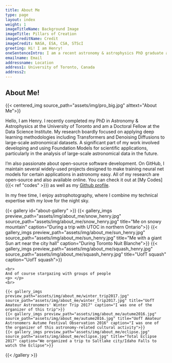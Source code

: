 ```yaml
---
title: About Me
type: page
layout: index
weight: 1
imageTitleName: Background Image
imageTitle: Pillars of Creation
imageCreditName: Credit
imageCredit: NASA, ESA, CSA, STScI
greeting: Hi! I am Henry!
oneSentenceIntro: I am a recent astronomy & astrophysics PhD graduate at the University of Toronto, welcome to my personal website!!
emailname: Email
addressname: Location
address1: University of Toronto, Canada
address2: 
---
```


## About Me!

{{< centered_img source_path="assets/img/pro_big.jpg" alttext="About Me">}}

Hello, I am Henry. I recently completed my PhD in Astronomy & Astrophysics at the University of Toronto and am a Doctoral Fellow at the Data Science Institute. My research boardly focused on applying deep learning methodologies including Transformers and Denoising Diffusions to large-scale astronomical datasets. A significant part of my work involved developing and using Foundation Models for scientific applications, particularly in the analysis of large-scale astronomical data in the future.

I’m also passionate about open-source software development. On GitHub, I maintain several widely-used projects designed to make training neural net models for certain applications in astronomy easy. All of my research are open-source and also available online. You can check it out at [My Codes]({{< ref "codes" >}}) as well as my [Github profile](https://github.com/henrysky).

In my free time, I enjoy astrophotography, where I combine my technical expertise with my love for the night sky.

{{< gallery id="about-gallery" >}}
    {{< gallery_imgs preview_path="assets/img/about_me/snow_henry.jpg" source_path="assets/img/about_me/snow_henry.jpg" title="Me on snowy mountain" caption="During a trip with UTOC in northern Ontario">}}
    {{< gallery_imgs preview_path="assets/img/about_me/sun_henry.jpg" source_path="assets/img/about_me/sun_henry.jpg" title="Me with a giant Sun art near the city hall" caption="During Toronto Nuit Blanche">}}
    {{< gallery_imgs preview_path="assets/img/about_me/squash_henry.jpg" source_path="assets/img/about_me/squash_henry.jpg" title="UofT squash" caption="UofT squash">}}

    <br>
    And of course stargazing with groups of people
    <p> </p>
    <br>

    {{< gallery_imgs preview_path="assets/img/about_me/winter_trip2017.jpg" source_path="assets/img/about_me/winter_trip2017.jpg" title="UofT Amateur Astronomers' Winter Trip 2017" caption="I was one of the organizer of this trip">}}
    {{< gallery_imgs preview_path="assets/img/about_me/autume2016.jpg" source_path="assets/img/about_me/autume2016.jpg" title="UofT Amateur Astronomers Autume Festival Observation 2016" caption="I was one of the organizer of this astronomy-related cultural activity">}}
    {{< gallery_imgs preview_path="assets/img/about_me/eclipse.jpg" source_path="assets/img/about_me/eclipse.jpg" title="Total Eclipse 2017" caption="We organized a trip to Saltlake city/Idaho Falls to watch the Eclipse">}}
{{< /gallery >}}